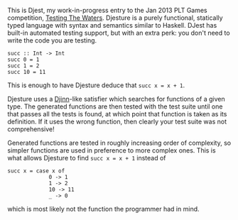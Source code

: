 This is Djest, my work-in-progress entry to the Jan 2013 PLT Games competition,
[Testing The Waters](http://www.pltgames.com/competition/2013/1).  Djesture is a
purely functional, statically typed language with syntax and semantics similar
to Haskell.  DJest has built-in automated testing support, but with an extra
perk: you don't need to write the code you are testing.

    succ :: Int -> Int
    succ 0 = 1
    succ 1 = 2
    succ 10 = 11

This is enough to have Djesture deduce that `succ x = x + 1`.

Djesture uses a [Djinn](http://lambda-the-ultimate.org/node/1178)-like satisfier
which searches for functions of a given type.  The generated functions are then
tested with the test suite until one that passes all the tests is found, at
which point that function is taken as its definition.  If it uses the wrong
function, then clearly your test suite was not comprehensive!

Generated functions are tested in roughly increasing order of complexity, so
simpler functions are used in preference to more complex ones.  This is what
allows Djesture to find `succ x = x + 1` instead of

    succ x = case x of
                 0 -> 1
                 1 -> 2
                 10 -> 11
                 _ -> 0

which is most likely not the function the programmer had in mind.

